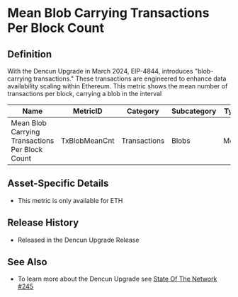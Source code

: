 # Mean Blob Carrying Transactions Per Block Count

## Definition

With the Dencun Upgrade in March 2024, EIP-4844, introduces "blob-carrying transactions." These transactions are engineered to enhance data availability scaling within Ethereum. This metric shows the mean number of transactions per block, carrying a blob in the interval

| Name                                            | MetricID      | Category     | Subcategory | Type | Unit         | Interval |
| ----------------------------------------------- | ------------- | ------------ | ----------- | ---- | ------------ | -------- |
| Mean Blob Carrying Transactions Per Block Count | TxBlobMeanCnt | Transactions | Blobs       | Mean | Transactions | 1 day    |

## Asset-Specific Details

* This metric is only available for ETH

## Release History

* Released in the Dencun Upgrade Release

## See Also

* To learn more about the Dencun Upgrade see [State Of The Network #245](https://coinmetrics.substack.com/p/state-of-the-network-issue-245)
